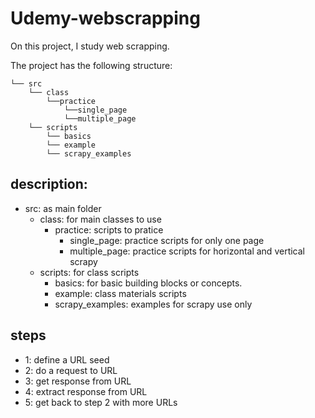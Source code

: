 # Udemy-webscrapping

On this project, I study web scrapping.

The project has the following structure: 

    └── src
        └── class
            └──practice
                └──single_page
                └──multiple_page
        └── scripts
            └── basics
            └── example
            └── scrapy_examples

## description: 
- src: as main folder
    - class: for main classes to use
        - practice: scripts to pratice 
            - single_page: practice scripts for only one page
            - multiple_page: practice scripts for horizontal and vertical scrapy
    - scripts: for class scripts
        - basics: for basic building blocks or concepts.
        - example: class materials scripts
        - scrapy_examples: examples for scrapy use only

## steps

- 1: define a URL seed
- 2: do a request to URL
- 3: get response from URL 
- 4: extract response from URL
- 5: get back to step 2 with more URLs

